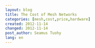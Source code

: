 ```yaml
---
layout: blog
title: The Cost of Mesh Networks
categories: [mesh,cost,price,hardware]
created: 2012-11-14
changed: 2012-11-14
post_author: Seamus Tuohy
lang: en
---
```

 
